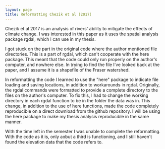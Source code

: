 ```yaml
---
layout: page
title: Reformatting Chezik et al (2017)
---
```


Chezik et al 2017 is an analysis of rivers' ability to mitigate the effects of climate change.
I was interested in this paper as it uses the spatial analysis package rgdal, which I can use in my thesis.

I got stuck on the part in the original code where the author mentioned file directories.
This is a part of rgdal, which can't cooperate with the here package.
This meant that the code could only run properly on the author's computer, and nowhere else.
In trying to find the file I've looked back at the paper, and I assume it is a shapefile of the Fraser watershed.

In reformatting the code I learned to use the "here" package to indicate file loading and saving locations, in addition to workarounds in rgdal.
Originally, the rgdal commands were formatted to provide a complete directory to the files on the author's computer.
To fix this, I had to change the working directory in each rgdal function to be in the folder the data was in.
This change, in addition to the use of here functions, made the code completely reproducible on a direct download from the github repository.
I will be using the here package to make my thesis analysis reproducible in the same manner.

With the time left in the semester I was unable to complete the reformatting.
With the code as it is, only aobut a third is functioning, and I still haven't found the elevation data that the code refers to. 

